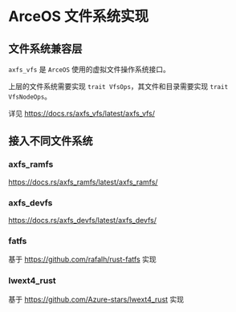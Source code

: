 # ArceOS 文件系统实现

## 文件系统兼容层

`axfs_vfs` 是 `ArceOS` 使用的虚拟文件操作系统接口。

上层的文件系统需要实现 `trait VfsOps`，其文件和目录需要实现 `trait VfsNodeOps`。

详见 https://docs.rs/axfs_vfs/latest/axfs_vfs/

## 接入不同文件系统

### axfs_ramfs

https://docs.rs/axfs_ramfs/latest/axfs_ramfs/

### axfs_devfs

https://docs.rs/axfs_devfs/latest/axfs_devfs/

### fatfs

基于 https://github.com/rafalh/rust-fatfs 实现

### lwext4_rust

基于 https://github.com/Azure-stars/lwext4_rust 实现